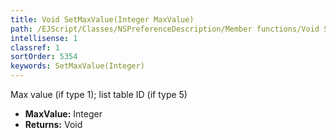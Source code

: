 ```yaml
---
title: Void SetMaxValue(Integer MaxValue)
path: /EJScript/Classes/NSPreferenceDescription/Member functions/Void SetMaxValue(Integer p_0)
intellisense: 1
classref: 1
sortOrder: 5354
keywords: SetMaxValue(Integer)
---
```



Max value (if type 1); list table ID (if type 5)



* **MaxValue:** Integer
* **Returns:** Void


